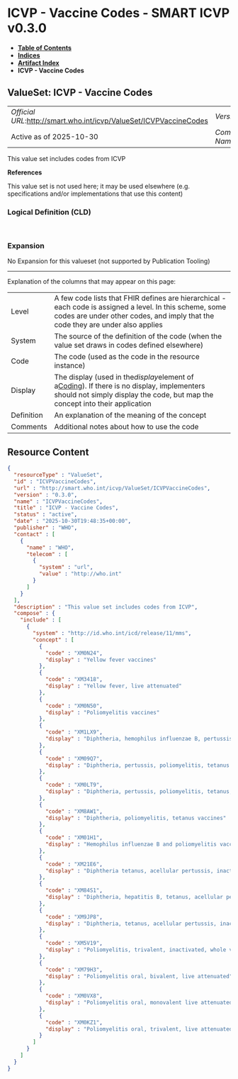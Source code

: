 # ICVP - Vaccine Codes - SMART ICVP v0.3.0

* [**Table of Contents**](toc.md)
* [**Indices**](indices.md)
* [**Artifact Index**](artifacts.md)
* **ICVP - Vaccine Codes**

## ValueSet: ICVP - Vaccine Codes 

| | |
| :--- | :--- |
| *Official URL*:http://smart.who.int/icvp/ValueSet/ICVPVaccineCodes | *Version*:0.3.0 |
| Active as of 2025-10-30 | *Computable Name*:ICVPVaccineCodes |

 
This value set includes codes from ICVP 

 **References** 

This value set is not used here; it may be used elsewhere (e.g. specifications and/or implementations that use this content)

### Logical Definition (CLD)

 

### Expansion

No Expansion for this valueset (not supported by Publication Tooling)

-------

 Explanation of the columns that may appear on this page: 

| | |
| :--- | :--- |
| Level | A few code lists that FHIR defines are hierarchical - each code is assigned a level. In this scheme, some codes are under other codes, and imply that the code they are under also applies |
| System | The source of the definition of the code (when the value set draws in codes defined elsewhere) |
| Code | The code (used as the code in the resource instance) |
| Display | The display (used in the*display*element of a[Coding](http://hl7.org/fhir/R4/datatypes.html#Coding)). If there is no display, implementers should not simply display the code, but map the concept into their application |
| Definition | An explanation of the meaning of the concept |
| Comments | Additional notes about how to use the code |



## Resource Content

```json
{
  "resourceType" : "ValueSet",
  "id" : "ICVPVaccineCodes",
  "url" : "http://smart.who.int/icvp/ValueSet/ICVPVaccineCodes",
  "version" : "0.3.0",
  "name" : "ICVPVaccineCodes",
  "title" : "ICVP - Vaccine Codes",
  "status" : "active",
  "date" : "2025-10-30T19:48:35+00:00",
  "publisher" : "WHO",
  "contact" : [
    {
      "name" : "WHO",
      "telecom" : [
        {
          "system" : "url",
          "value" : "http://who.int"
        }
      ]
    }
  ],
  "description" : "This value set includes codes from ICVP",
  "compose" : {
    "include" : [
      {
        "system" : "http://id.who.int/icd/release/11/mms",
        "concept" : [
          {
            "code" : "XM0N24",
            "display" : "Yellow fever vaccines"
          },
          {
            "code" : "XM3418",
            "display" : "Yellow fever, live attenuated"
          },
          {
            "code" : "XM0N50",
            "display" : "Poliomyelitis vaccines"
          },
          {
            "code" : "XM1LX9",
            "display" : "Diphtheria, hemophilus influenzae B, pertussis, poliomyelitis, tetanus vaccines"
          },
          {
            "code" : "XM09Q7",
            "display" : "Diphtheria, pertussis, poliomyelitis, tetanus vaccines"
          },
          {
            "code" : "XM0LT9",
            "display" : "Diphtheria, pertussis, poliomyelitis, tetanus, hepatitis B vaccines"
          },
          {
            "code" : "XM8AW1",
            "display" : "Diphtheria, poliomyelitis, tetanus vaccines"
          },
          {
            "code" : "XM01H1",
            "display" : "Hemophilus influenzae B and poliomyelitis vaccines"
          },
          {
            "code" : "XM21E6",
            "display" : "Diphtheria tetanus, acellular pertussis, inactivated polio virus, haemophilus Influenzae type B vaccines"
          },
          {
            "code" : "XM84S1",
            "display" : "Diphtheria, hepatitis B, tetanus, acellular pertussis, inactivated polio virus, haemophilus Influenzae type B vaccines"
          },
          {
            "code" : "XM9JP8",
            "display" : "Diphtheria, tetanus, acellular pertussis, inactivated polio virus vaccines"
          },
          {
            "code" : "XM5V19",
            "display" : "Poliomyelitis, trivalent, inactivated, whole virus"
          },
          {
            "code" : "XM79H3",
            "display" : "Poliomyelitis oral, bivalent, live attenuated"
          },
          {
            "code" : "XM0VX8",
            "display" : "Poliomyelitis oral, monovalent live attenuated"
          },
          {
            "code" : "XM0KZ1",
            "display" : "Poliomyelitis oral, trivalent, live attenuated"
          }
        ]
      }
    ]
  }
}

```
